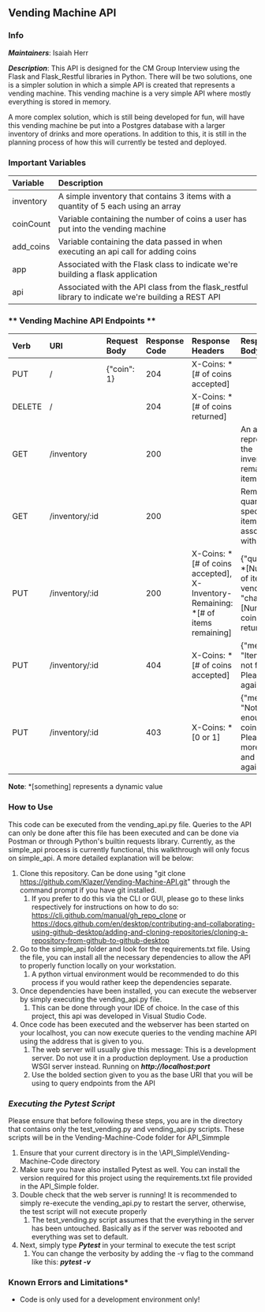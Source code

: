 ## Vending Machine API

### **Info**

***Maintainers***: Isaiah Herr

***Description***: This API is designed for the CM Group Interview using the Flask and Flask_Restful libraries in Python. There will be two solutions, one is a simpler solution in which a simple API is created that represents a vending machine. This vending machine is a very simple API where mostly everything is stored in memory.

A more complex solution, which is still being developed for fun, will have this vending machine be put into a Postgres database with a larger inventory of drinks and more operations. In addition to this, it is still in the planning process of how this will currently be tested and deployed.

### **Important Variables**
| Variable | Description |
| :------- | :---------- |
| inventory | A simple inventory that contains 3 items with a quantity of 5 each using an array
| coinCount | Variable containing the number of coins a user has put into the vending machine
| add_coins | Variable containing the data passed in when executing an api call for adding coins
| app | Associated with the Flask class to indicate we're building a flask application
| api | Associated with the API class from the flask_restful library to indicate we're building a REST API

### ** Vending Machine API Endpoints **

| Verb | URI | Request Body | Response Code | Response Headers | Response Body |
| :--- | :-- | :----------- |:------------- | :--------------- | :------------ |
| PUT | / | {"coin": 1} | 204 | X-Coins: *[# of coins accepted] ||
| DELETE | / | | 204 | X-Coins: *[# of coins returned] ||
| GET | /inventory || 200 || An array representing the inventory of remaining items|
| GET | /inventory/:id | | 200 || Remaining quantity of specific item associated with id |
| PUT | /inventory/:id || 200 |X-Coins: *[# of coins accepted], X-Inventory-Remaining: *[# of items remaining] | {"quantity": *[Number of items vended], "change": *[Number of coins returned]}|
| PUT | /inventory/:id || 404 | X-Coins: *[# of coins accepted] | {"message": "Item of id # not found. Please try again"} |
| PUT | /inventory/:id || 403 | X-Coins: *[0 or 1] |{"message": "Not enough coins. Please add more coins and try again"} |

**Note**: *[something] represents a dynamic value



### **How to Use**
This code can be executed from the vending_api.py file. Queries to the API can only be done after this file has been executed and can be done via Postman or through Python's builtin requests library. Currently, as the simple_api process is currently functional, this walkthrough will only focus on simple_api. A more detailed explanation will be below:

1. Clone this repository. Can be done using "git clone https://github.com/Klazer/Vending-Machine-API.git" through the command prompt if you have git installed.
    1. If you prefer to do this via the CLI or GUI, please go to these links respectively for instructions on how to do so: https://cli.github.com/manual/gh_repo_clone or https://docs.github.com/en/desktop/contributing-and-collaborating-using-github-desktop/adding-and-cloning-repositories/cloning-a-repository-from-github-to-github-desktop
2. Go to the simple_api folder and look for the requirements.txt file. Using the file, you can install all the necessary dependencies to allow the API to properly function locally on your workstation.
    1. A python virtual environment would be recommended to do this process if you would rather keep the dependencies separate.
3. Once dependencies have been installed, you can execute the webserver by simply executing the vending_api.py file.
    1. This can be done through your IDE of choice. In the case of this project, this api was developed in Visual Studio Code.
4. Once code has been executed and the webserver has been started on your localhost, you can now execute queries to the vending machine API using the address that is given to you. 
    1. The web server will usually give this message: This is a development server. Do not use it in a production deployment. Use a production WSGI server instead.
  Running on ***http://localhost:port***
    2. Use the bolded section given to you as the base URI that you will be using to query endpoints from the API

### ***Executing the Pytest Script***
Please ensure that before following these steps, you are in the directory that contains only the test_vending.py and vending_api.py scripts. These scripts will be in the Vending-Machine-Code folder for API_Simmple

1. Ensure that your current directory is in the \API_Simple\Vending-Machine-Code directory
2. Make sure you have also installed Pytest as well. You can install the version required for this project using the requirements.txt file provided in the API_Simple folder.
3. Double check that the web server is running! It is recommended to simply re-execute the vending_api.py to restart the server, otherwise, the test script will not execute properly
    1. The test_vending.py script assumes that the everything in the server has been untouched. Basically as if the server was rebooted and everything was set to default.
3. Next, simply type ***Pytest*** in your terminal to execute the test script
    1. You can change the verbosity by adding the -v flag to the command like this: ***pytest -v***

### **Known Errors and Limitations***
- Code is only used for a development environment only!
